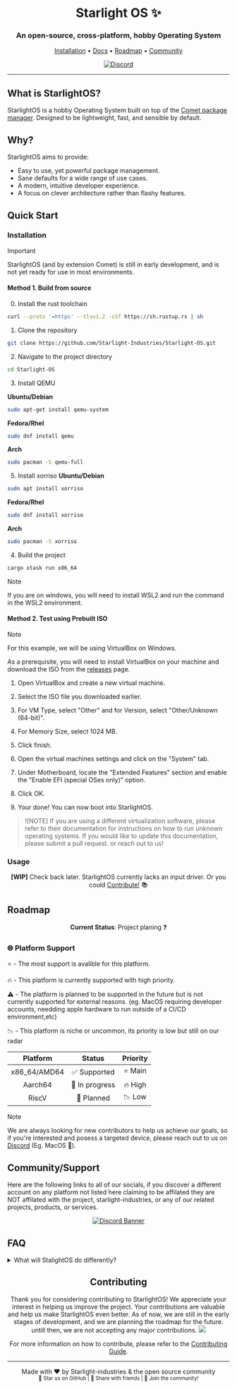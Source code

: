 <div align="center">

# Starlight OS ✨

### An open-source, cross-platform, hobby Operating System

[Installation](#usage) • [Docs](#documentation) • [Roadmap](#roadmap) • [Community](#community)


[![Discord](https://img.shields.io/discord/1258146131372806217)](https://discord.gg/kv3jKuPW9F)

</div>

---

## What is StarlightOS?

StarlightOS is a hobby Operating System built on top of the [Comet package manager](https://github.com/Starlight-Industries/Comet). Designed to be lightweight, fast, and sensible by default.
## Why?

StarlightOS aims to provide:

* Easy to use, yet powerful package management.
* Sane defaults for a wide range of use cases.
* A modern, intuitive developer experience.
* A focus on clever architecture rather than flashy features.
## Quick Start

### Installation

> [!IMPORTANT]
> StarlightOS (and by extension Comet) is still in early development, and is not yet ready for use in most environments.

#### Method 1. Build from source


0. Install the rust toolchain 
```bash
curl --proto '=https' --tlsv1.2 -sSf https://sh.rustup.rs | sh
```

1. Clone the repository
```bash
git clone https://github.com/Starlight-Industries/Starlight-OS.git
```
2. Navigate to the project directory
```bash
cd Starlight-OS
```
3. Install QEMU

**Ubuntu/Debian**
```bash
sudo apt-get install qemu-system
```
**Fedora/Rhel**
```bash
sudo dnf install qemu
```
**Arch**
```bash
sudo pacman -S qemu-full
```

5. Install xorriso
**Ubuntu/Debian**
```bash
sudo apt install xorriso
```
**Fedora/Rhel**
```bash
sudo dnf install xorriso
```
**Arch**
```bash
sudo pacman -S xorriso
```

4. Build the project
```bash
cargo xtask run x86_64
```

> [!NOTE]
> If you are on windows, you will need to install WSL2 and run the command in the WSL2 environment.
#### Method 2. Test using Prebuilt ISO
> [!NOTE]
> For this example, we will be using VirtualBox on Windows.

As a prerequisite, you will need to install VirtualBox on your machine and download the ISO from the [releases](https://github.com/Starlight-Industries/Starlight-OS/releases) page.

1. Open VirtualBox and create a new virtual machine.

2. Select the ISO file you downloaded earlier.

3. For VM Type, select "Other" and for Version, select "Other/Unknown (64-bit)".

4. For Memory Size, select 1024 MB.

5. Click finish.

6. Open the virtual machines settings and click on the "System" tab.

7. Under Motherboard, locate the "Extended Features" section and enable the "Enable EFI (special OSes only)" option.

8. Click OK.

9. Your done! You can now boot into StarlightOS.

> ![NOTE]
> If you are using a different virtualization software, please refer to their documentation for instructions on how to run unknown operating systems.
> If you would like to update this documentation, please submit a pull request. or reach out to us!

### Usage

<div align="center">

**[WIP]** Check back later. StarlightOS currently lacks an input driver. Or you could [Contribute!]() 📚

</div>

## Roadmap

<div align="center">

**Current Status**: Project planing ❓

</div>

### 🌐 Platform Support
⭐ - The most support is avalible for this platform.

🔥 - This platform is currently supported with high priority.

⚠️ - The platform is planned to be supported in the future but is not currently supported for external reasons. (eg. MacOS requiring developer accounts, needding apple hardware to run outside of a CI/CD environment,etc)

📉 - This platform is niche or uncommon, its priority is low but still on our radar

| Platform | Status          | Priority      |
| :--------: | :-------------: |:----------: |
| x86_64/AMD64   | ✅ Supported   | ⭐ Main       |
| Aarch64  | 🔄 In progress | 🔥 High       |
| RiscV    | 🔎 Planned     | 📉 Low       |

> [!NOTE]
> We are always looking for new contributors to help us achieve our goals, so if you're interested and posess a targeted device, please reach out to us on [Discord](https://discord.com/invite/xJX4GXvbME) (Eg. MacOS 🍎).

## Community/Support
Here are the following links to all of our socials, if you discover a different account on any platform not listed here claiming to be affilated they are NOT affilated with the project, starlight-industries, or any of our related projects, products, or services.
<div align="center">

[![Discord Banner](https://img.shields.io/discord/1258146131372806217?style=for-the-badge&logo=discord)](https://discord.gg/xJX4GXvbME)

</div>

## FAQ


</details>

<details>
<summary>What will StalightOS do differently?</summary>
StarlightOS is a hobby Operating made to compliment the 
<a href="https://github.com/Starlight-Industries/Starlight-OS/issues/1">
Comet package manager
</a>
Because of this, It is not inherently bound to any specific standard or specifications (such as POSIX). By extension, it is not bound by any specific kernel architecture and is designed to be flexible, chohesive, extensible, User, and most importantly of all, **Secure**.
</details>

<div align="center">

## Contributing

Thank you for considering contributing to StarlightOS! We appreciate your interest in helping us improve the project. Your contributions are valuable and help us make StarlightOS even better. As of now, we are still in the early stages of development, and we are planning the roadmap for the future. untill then, we are not accepting any major contributions.
<a href="https://github.com/Starlight-Industries/Comet/graphs/contributors">
  <img src="https://contrib.rocks/image?repo=Starlight-Industries/Comet" />
</a>

For more information on how to contribute, please refer to the [Contributing Guide](CONTRIBUTING.md).

---

Made with ❤️ by Starlight-industries & the open source community
  <br>
  <sub>🌟 Star us on GitHub | 📢 Share with friends | 🤝 Join the community!</sub>
  </div>
</div>
